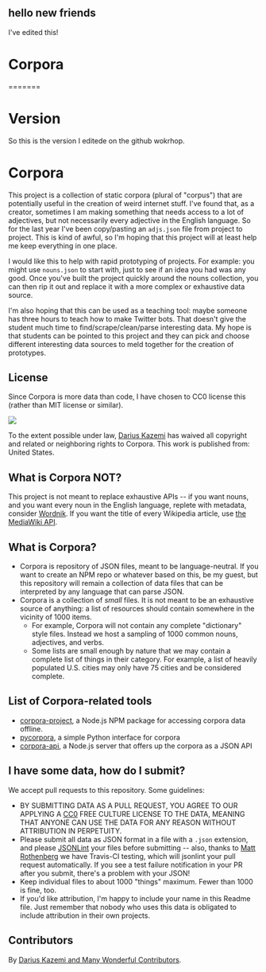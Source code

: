 ## hello new friends

I've edited this!

# Corpora
=======



# Version
So this is the version I editede on the github wokrhop.

# Corpora
This project is a collection of static corpora (plural of "corpus") that are potentially useful in the creation of weird internet stuff. I've found that, as a creator, sometimes I am making something that needs access to a lot of adjectives, but not necessarily every adjective in the English language. So for the last year I've been copy/pasting an `adjs.json` file from project to project. This is kind of awful, so I'm hoping that this project will at least help me keep everything in one place.

I would like this to help with rapid prototyping of projects. For example: you might use `nouns.json` to start with, just to see if an idea you had was any good. Once you've built the project quickly around the nouns collection, you can then rip it out and replace it with a more complex or exhaustive data source.

I'm also hoping that this can be used as a teaching tool: maybe someone has three hours to teach how to make Twitter bots. That doesn't give the student much time to find/scrape/clean/parse interesting data. My hope is that students can be pointed to this project and they can pick and choose different interesting data sources to meld together for the creation of prototypes.

## License

Since Corpora is more data than code, I have chosen to CC0 license this (rather than MIT license or similar).

<a href="http://creativecommons.org/publicdomain/zero/1.0/"><img src="http://i.creativecommons.org/p/zero/1.0/88x31.png"></a>

To the extent possible under law, [Darius Kazemi](http://tinysubversions.com) has waived all copyright and related or neighboring rights to Corpora. This work is published from: United States.

## What is Corpora NOT?

This project is not meant to replace exhaustive APIs -- if you want nouns, and you want every noun in the English language, replete with metadata, consider [Wordnik](http://developer.wordnik.com/docs). If you want the title of every Wikipedia article, use [the MediaWiki API](http://www.mediawiki.org/wiki/API:Main_page).

## What is Corpora?

- Corpora is repository of JSON files, meant to be language-neutral. If you want to create an NPM repo or whatever based on this, be my guest, but this repository will remain a collection of data files that can be interpreted by any language that can parse JSON.
- Corpora is a collection of _small_ files. It is not meant to be an exhaustive source of anything: a list of resources should contain somewhere in the vicinity of 1000 items.
  - For example, Corpora will not contain any complete "dictionary" style files. Instead we host a sampling of 1000 common nouns, adjectives, and verbs.
  - Some lists are small enough by nature that we may contain a complete list of things in their category. For example, a list of heavily populated U.S. cities may only have 75 cities and be considered complete.

## List of Corpora-related tools

- [corpora-project](https://www.npmjs.com/package/corpora-project), a Node.js NPM package for accessing corpora data offline.
- [pycorpora](https://github.com/aparrish/pycorpora), a simple Python interface for corpora
- [corpora-api](https://github.com/coleww/corpora-api), a Node.js server that offers up the corpora as a JSON API

## I have some data, how do I submit?

We accept pull requests to this repository. Some guidelines:

- BY SUBMITTING DATA AS A PULL REQUEST, YOU AGREE TO OUR APPLYING A [CC0](http://creativecommons.org/publicdomain/zero/1.0/) FREE CULTURE LICENSE TO THE DATA, MEANING THAT ANYONE CAN USE THE DATA FOR ANY REASON WITHOUT ATTRIBUTION IN PERPETUITY.
- Please submit all data as JSON format in a file with a `.json` extension, and please [JSONLint](http://jsonlint.com/) your files before submitting -- also, thanks to [Matt Rothenberg](https://github.com/mroth) we have Travis-CI testing, which will jsonlint your pull request automatically. If you see a test failure notification in your PR after you submit, there's a problem with your JSON!
- Keep individual files to about 1000 "things" maximum. Fewer than 1000 is fine, too.
- If you'd like attribution, I'm happy to include your name in this Readme file. Just remember that nobody who uses this data is obligated to include attribution in their own projects.

## Contributors

By [Darius Kazemi and Many Wonderful Contributors](https://github.com/dariusk/corpora/graphs/contributors).
